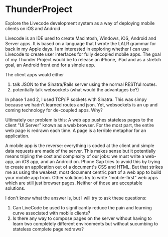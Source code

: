 # ThunderProject
Explore the Livecode development system as a way of deploying mobile clients on iOS and Android

Livecode is an IDE used to create Macintosh, Windows, iOS, Android and Server apps.  It is based on a language that I wrote the LALR grammar for back in my Apple days.  I am interested in exploring whether I can use Livecode to create user interfaces for fully decopled mobile apps.  The goal of my Thunder Project would be to release an iPhone, iPad and as a stretch goal, an Android front end for a simple app.

The client apps would either 
  1. talk JSON to the Sinatra/Rails server using the normal RESTful routes.  
  2. potentially talk websockets (what would the advantages be?)
  
In phase 1 and 2, I used TCP/IP sockets with Sinatra.  This was simpy because we hadn't learned routes and json.  Yet, websockets is an up and coming technology for de-coupled apps.  Why?

Ultimately our problem is this:  A web app pushes stateless pages to the client "UI Server" known as a web browser.  For the most part, the entire web page is redrawn each time.  A page is a terrible metaphor for an application. 

A mobile app is the reverse: everything is coded at the client and simple data requests are made of the server.  This makes sense but it potentially means tripling the cost and complexity of our jobs: we must write a web-app, an iOS app, and an Android on.  Phone Gap tries to avoid this by trying to create an application out of a document's CSS and HTML.  But that strikes me as using the weakest, most document centric part of a web app to build your mobile app from.   Other solutions try to write "mobile-first" web apps which are still just browser pages.  Neither of those are acceptable solutions.

I don't know what the answer is, but I will try to ask these questions:
  1. Can LiveCode be used to significantly reduce the pain and learning curve associated with mobile clients?
  2. Is there any way to compose pages on the server without having to learn two completely different environments but without sucumbing to stateless complete page redraws?  
